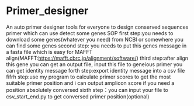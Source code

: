 # Primer_designer
An auto primer designer tools for everyone to design conserved sequences primer which can use detect some genes
SOP
first step:you needs to download some genes(whatever you need) from NCBI or somewhere you can find some genes 
second step: you needs to put this genes message in a fasta file which is easy for MAFFT align(MAFFT:https://mafft.cbrc.jp/alignment/software/)
third step:after align this gene you can get an output file, input this file to geneious primer you can get identity message
forth step:export identity message into a csv file
fifrh step:use my program to calculate primer scores to get the most suitable primer position and i can output amplicon score if you need a position absolutely conversed
sixth step：you can input your file to csv_start_end.py to get conversed primer position(optional)